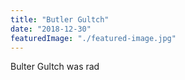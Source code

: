 ```yaml
---
title: "Butler Gultch"
date: "2018-12-30"
featuredImage: "./featured-image.jpg"
---
```


Bulter Gultch was rad
